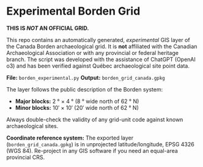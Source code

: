 # Experimental Borden Grid

**THIS IS *NOT* AN OFFICIAL GRID.**

This repo contains an automatically generated, *experimental* GIS layer of the Canada Borden archaeological grid. It is **not** affiliated with the Canadian Archaeological Association or with any provincial or federal heritage branch. The script was developed with the assistance of ChatGPT (OpenAI o3) and has been verified against Québec archaeological site point data.

**File:** `borden_experimental.py`
**Output:** `borden_grid_canada.gpkg`

The layer follows the public description of the Borden system:

- **Major blocks:** 2 ° × 4 ° (8 ° wide north of 62 ° N)  
- **Minor blocks:** 10′ × 10′ (20′ wide north of 62 ° N)

Always double-check the validity of any grid-unit code against known archaeological sites.

**Coordinate reference system:** The exported layer (`borden_grid_canada.gpkg`) is in unprojected latitude/longitude, EPSG 4326 (WGS 84). Re-project in any GIS software if you need an equal-area provincial CRS.

